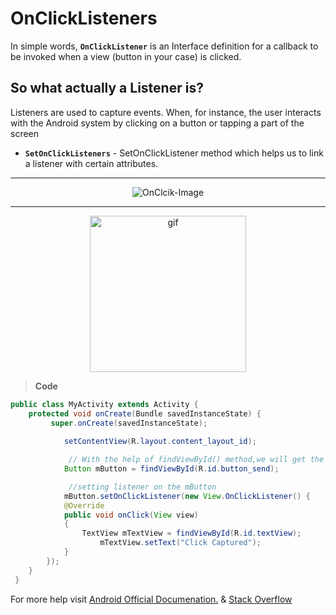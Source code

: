 # OnClickListeners

In simple words, **`OnClickListener`** is an Interface definition for a callback to be invoked when a view (button in your case) is clicked. 

## So what actually a Listener is?
Listeners are used to capture events. When, for instance, the user interacts with the Android system by clicking on a button or tapping a part of the screen 

* **`SetOnClickListeners`** - SetOnClickListener method which helps us to link a listener with certain attributes. 

----
<p align="center"><img src ="https://www.educative.io/api/edpresso/shot/6197555240108032/image/5447155113263104" alt="OnClcik-Image"></p>

----
<p align ="center"><img src ="https://user-images.githubusercontent.com/51878265/133871609-166ebe2a-9a0c-47e4-a768-03d04eb28443.GIF" alt="gif" length=900 width=250></p>

> **Code**
```Java
public class MyActivity extends Activity {
    protected void onCreate(Bundle savedInstanceState) {
         super.onCreate(savedInstanceState);
            
            setContentView(R.layout.content_layout_id);

             // With the help of findViewById() method,we will get the reference to the view in XML.
            Button mButton = findViewById(R.id.button_send);

             //setting listener on the mButton
            mButton.setOnClickListener(new View.OnClickListener() {
            @Override
            public void onClick(View view)
            {
                TextView mTextView = findViewById(R.id.textView);
                    mTextView.setText("Click Captured");
            }
        });
    }
 }
```

For more help visit [Android Official Documenation.](https://developer.android.com/reference/android/widget/Button) & [Stack Overflow](https://stackoverflow.com/questions/29479647/android-setonclicklistener-vs-onclicklistener-vs-view-onclicklistener)